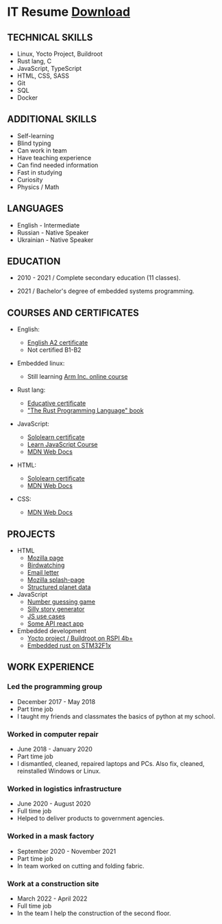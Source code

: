 # IT Resume [Download](https://raw.githubusercontent.com/nehalch/nehalch/main/Andrew%20Nehalchuk%20IT%20Resume.pdf)
## TECHNICAL SKILLS
- Linux, Yocto Project, Buildroot
- Rust lang, C
- JavaScript, TypeScript
- HTML, CSS, SASS
- Git
- SQL
- Docker

## ADDITIONAL SKILLS
- Self-learning
- Blind typing
- Can work in team
- Have teaching experience
- Can find needed information
- Fast in studying
- Curiosity 
- Physics / Math 

## LANGUAGES 
- English - Intermediate
- Russian - Native Speaker
- Ukrainian - Native Speaker 

## EDUCATION

- 2010 - 2021 / Complete secondary education (11 classes).

- 2021 / Bachelor's degree of embedded systems programming.

## COURSES AND CERTIFICATES

- English:
  - [English A2 certificate](https://raw.githubusercontent.com/nehalch/nehalch/main/certificates/Nehalchuk%20Andrew%20English%20A2%20certificate.jpg)
  - Not certified B1-B2

- Embedded linux:
  - Still learning [Arm Inc. online course](https://www.arm.com/resources/education/online-courses/embedded-linux)

- Rust lang:
  - [Educative certificate](https://raw.githubusercontent.com/nehalch/nehalch/main/certificates/Nehalchuk%20Andrew%20Rust%20certificate.png)
  - ["The Rust Programming Language" book](https://doc.rust-lang.org/book/)

- JavaScript:
  - [Sololearn certificate](https://raw.githubusercontent.com/nehalch/nehalch/main/certificates/Nehalchuk%20Andrew%20JavaScript%20certificate.png)
  - [Learn JavaScript Course](https://learnjavascript.online/)
  - [MDN Web Docs](https://developer.mozilla.org/en-US/docs/Learn/JavaScript)

- HTML:
  - [Sololearn certificate](https://raw.githubusercontent.com/nehalch/nehalch/main/certificates/Nehalchuk%20Andrew%20HTML%20certificate.png)
  - [MDN Web Docs](https://developer.mozilla.org/en-US/docs/Learn/HTML)

- CSS:
  - [MDN Web Docs](https://developer.mozilla.org/en-US/docs/Learn/CSS)

## PROJECTS

- HTML
  - [Mozilla page](https://nehalch.github.io/web/1_html/1_firefox/index.html)
  - [Birdwatching](https://nehalch.github.io/web/1_html/2_birdwatching/index.html)
  - [Email letter](https://nehalch.github.io/web/1_html/3_letter/index.html)
  - [Mozilla splash-page](https://nehalch.github.io/web/1_html/4_splash-page/index.html)
  - [Structured planet data](https://nehalch.github.io/web/1_html/5_structuring_planet_data/index.html)
- JavaScript 
  - [Number guessing game](https://nehalch.github.io/web/3_js/1_number_guessing_game/index.html)
  - [Silly story generator](https://nehalch.github.io/web/3_js/2_silly_story_generator/index.html)
  - [JS use cases](https://nehalch.github.io/web/3_js/0_study_notes/index.html)
  - [Some API react app](https://github.com/nehalch/api_react_app)
- Embedded development
  - [Yocto project / Buildroot on RSPI 4b+](https://github.com/nehalch/embedded_linux) 
  - [Embedded rust on STM32F1x](https://github.com/nehalch/stm32f1) 
## WORK EXPERIENCE

### Led the programming group
- December 2017 - May 2018
- Part time job
- I taught my friends and classmates the basics of python at my school.
### Worked in computer repair
- June 2018 - January 2020
- Part time job
- I dismantled, cleaned, repaired laptops and PCs. Also fix, cleaned, reinstalled Windows or Linux.
### Worked in logistics infrastructure

- June 2020 - August 2020
- Full time job
- Helped to deliver products to government agencies.

### Worked in a mask factory

- September 2020 - November 2021
- Part time job
- In team worked on cutting and folding fabric.

### Work at a construction site

- March 2022 - April 2022
- Full time job
- In the team I help the construction of the second floor.
